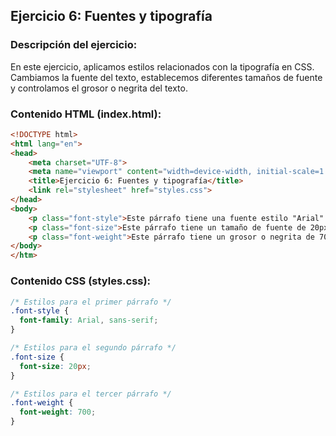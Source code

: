 ## Ejercicio 6: Fuentes y tipografía

### Descripción del ejercicio:

En este ejercicio, aplicamos estilos relacionados con la tipografía en CSS. Cambiamos la fuente del texto, establecemos diferentes tamaños de fuente y controlamos el grosor o negrita del texto.

### Contenido HTML (index.html):

```html
<!DOCTYPE html>
<html lang="en">
<head>
    <meta charset="UTF-8">
    <meta name="viewport" content="width=device-width, initial-scale=1.0">
    <title>Ejercicio 6: Fuentes y tipografía</title>
    <link rel="stylesheet" href="styles.css">
</head>
<body>
    <p class="font-style">Este párrafo tiene una fuente estilo "Arial".</p>
    <p class="font-size">Este párrafo tiene un tamaño de fuente de 20px.</p>
    <p class="font-weight">Este párrafo tiene un grosor o negrita de 700.</p>
</body>
</htm>
```

### Contenido CSS (styles.css):

```css
/* Estilos para el primer párrafo */
.font-style {
  font-family: Arial, sans-serif;
}

/* Estilos para el segundo párrafo */
.font-size {
  font-size: 20px;
}

/* Estilos para el tercer párrafo */
.font-weight {
  font-weight: 700;
}
```
